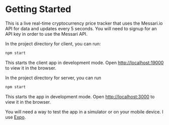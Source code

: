 # Getting Started

This is a live real-time cryptocurrency price tracker that uses the Messari.io API for data and updates every 5 seconds.  You will need to signup for an API key in order to use the Messari API.

In the project directory for client, you can run:

```sh
npm start
```

This starts the client app in development mode. Open [http://localhost:19000](http://localhost:19000) to view it in the browser.

In the project directory for server, you can run 

```sh
npm start
```

This starts the app in development mode. Open [http://localhost:3000](http://localhost:3000) to view it in the browser.

You will need a way to test the app in a simulator or on your mobile device.  I use [Expo](https://expo.dev/).
